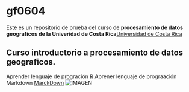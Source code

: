 # gf0604

Este es un repositorio de prueba del curso de **procesamiento de datos geograficos de la Univeridad de Costa Rica**[Universidad de Costa Rica](https://www.ucr.ac.cr/) 

## Curso introductorio a procesamiento de datos geograficos. 
Aprender lenguaje de progración [R](https://www.r-project.org/)
Aprener lenguaje de prograación Markdown [MarckDown](https://markdown.es/)
![IMAGEN](https://slp-statics.astockcdn.net/static_assets/staging/23winter/home/EMEA/curated-collections/card-2.jpg?width=580&format=webp)
